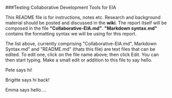 ###Testing Collaborative Development Tools for EIA

This README file is for instructions, notes etc. Research and background material should be posted and discussed in the **wiki**. The report itself will be composed in the file **"Collaborative-EIA.md"**. **"Markdown syntax.md"** contains the formatting syntax we will be using for this report.

The list above, currently comprising "Collaborative-EIA.md", Markdown Syntax.md" and "README.md" (thats this file) are text files that can be edited. To edit one, click on the file name above; then click Edit. You can then start typing. Make a small edit or addition to this file to say hello.

Pete says hi!

Brigitte says hi back!

Emma says hello....
